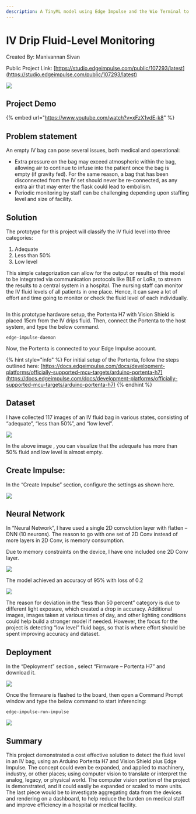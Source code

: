 ```yaml
---
description: A TinyML model using Edge Impulse and the Wio Terminal to predict faulty lithium ion cells in a BMS pack.
---
```


# IV Drip Fluid-Level Monitoring 

Created By:
Manivannan Sivan 

Public Project Link:
[https://studio.edgeimpulse.com/public/107293/latest](https://studio.edgeimpulse.com/public/107293/latest)

![](.gitbook/assets/iv-drip/intro.jpg)

## Project Demo

{% embed url="https://www.youtube.com/watch?v=xFzX1vdE-k8" %}

## Problem statement

An empty IV bag can pose several issues, both medical and operational:

 - Extra pressure on the bag may exceed atmospheric within the bag, allowing air to continue to infuse into the patient once the bag is empty (if gravity fed). For the same reason, a bag that has been disconnected from the IV set should never be re-connected, as any extra air that may enter the flask could lead to embolism.
 - Periodic monitoring by staff can be challenging depending upon staffing level and size of facility.
 
## Solution

The prototype for this project will classify the IV fluid level into three categories:

1. Adequate
2. Less than 50%
3. Low level

This simple categorization can allow for the output or results of this model to be integrated via communication protocols like BLE or LoRa, to stream the results to a central system in a hospital. The nursing staff can monitor the IV fluid levels of all patients in one place. Hence, it can save a lot of effort and time going to monitor or check the fluid level of each individually.

![]()

In this prototype hardware setup, the Portenta H7 with Vision Shield is placed 15cm from the IV drips fluid.  Then, connect the Portenta to the host system, and type the below command.

`edge-impulse-daemon`

Now, the Portenta is connected to your Edge Impulse account.

{% hint style="info" %}
For initial setup of the Portenta, follow the steps outlined here: [https://docs.edgeimpulse.com/docs/development-platforms/officially-supported-mcu-targets/arduino-portenta-h7](https://docs.edgeimpulse.com/docs/development-platforms/officially-supported-mcu-targets/arduino-portenta-h7)
{% endhint %}

## Dataset

I have collected 117 images of an IV fluid bag in various states, consisting of “adequate”, “less than 50%”, and “low level”.

![](.gitbook/assets/iv-drip/data-collection.jpg)

In the above image , you can visualize that the adequate has more than 50% fluid and low level is almost empty.

## Create Impulse:

In the “Create Impulse” section, configure the settings as shown here.

![](.gitbook/assets/iv-drip/impulse.jpg)

## Neural Network

In “Neural Network”, I have used a single 2D convolution layer with flatten – DNN (10 neurons). The reason to go with one set of 2D Conv instead of more layers in 2D Conv, is memory consumption. 

Due to memory constraints on the device, I have one included one 2D Conv layer.

![](.gitbook/assets/iv-drip/neural-network.jpg)

The model achieved an accuracy of 95% with loss of 0.2

![](.gitbook/assets/iv-drip/accuracy.jpg)

The reason for deviation in the “less than 50 percent” category is due to different light exposure, which created a drop in accuracy. Additional images, images taken at various times of day, and other lighting conditions could help build a stronger model if needed.  However, the focus for the project is detecting “low level” fluid bags, so that is where effort should be spent improving accuracy and dataset.

## Deployment

In the “Deployment” section , select “Firmware – Portenta H7” and download it.

![](.gitbook/assets/iv-drip/deployment.jpg)

Once the firmware is flashed to the board, then open a Command Prompt window and type the below command to start inferencing:

```
edge-impulse-run-impulse
```

![](.gitbook/assets/iv-drip/inferencing.jpg)

## Summary

This project demonstrated a cost effective solution to detect the fluid level in an IV bag, using an Arduino Portenta H7 and Vision Shield plus Edge Impulse.  The concept could even be expanded, and applied to machinery, industry, or other places; using computer vision to translate or interpret the analog, legacy, or physical world.  The computer vision portion of the project is demonstrated, and it could easily be expanded or scaled to more units.  The last piece would be to investigate aggregating data from the devices and rendering on a dashboard, to help reduce the burden on medical staff and improve efficiency in a hospital or medical facility.


